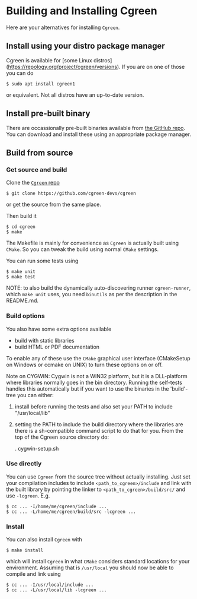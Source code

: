 # Building and Installing Cgreen

Here are your alternatives for installing `Cgreen`.

## Install using your distro package manager

Cgreen is available for [some Linux distros]
(https://repology.org/project/cgreen/versions). If you are on one of
those you can do

    $ sudo apt install cgreen1

or equivalent. Not all distros have an up-to-date version.


## Install pre-built binary

There are occassionally pre-built binaries available from [the GitHub
repo](https://github.com/cgreen-devs/cgreen/releases). You can
download and install these using an appropriate package manager.


## Build from source

### Get source and build

Clone the [`Cgreen` repo](https://github.com/cgreen-devs/cgreen)

    $ git clone https://github.com/cgreen-devs/cgreen

or get the source from the same place.

Then build it

    $ cd cgreen
    $ make

The Makefile is mainly for convenience as `Cgreen` is actually built
using `CMake`. So you can tweak the build using normal `CMake`
settings.

You can run some tests using

    $ make unit
    $ make test

NOTE: to also build the dynamically auto-discovering runner
`cgreen-runner`, which `make unit` uses, you need `binutils` as per
the description in the README.md.

### Build options

You also have some extra options available

- build with static libraries
- build HTML or PDF documentation

To enable any of these use the `CMake` graphical user interface (CMakeSetup
on Windows or ccmake on UNIX) to turn these options on or off.

Note on CYGWIN: Cygwin is not a WIN32 platform, but it is a
DLL-platform where libraries normally goes in the bin directory. Running
the self-tests handles this automatically but if you want to use the binaries
in the 'build'-tree you can either:

1) install before running the tests and also set your PATH to include
"/usr/local/lib"

2) setting the PATH to include the build directory where the libraries are
   there is a sh-compatible command script to do that for you. From the top
   of the Cgreen source directory do:

     . cygwin-setup.sh

### Use directly

You can use `Cgreen` from the source tree without actually
installing. Just set your compilation includes to include
`<path_to_cgreen>/include` and link with the built library by pointing
the linker to `<path_to_cgreen>/build/src/` and use `-lcgreen`. E.g.

    $ cc ... -I/home/me/cgreen/include ...
    $ cc ... -L/home/me/cgreen/build/src -lcgreen ...

### Install

You can also install `Cgreen` with

    $ make install

which will install `Cgreen` in what `CMake` considers standard
locations for your environment. Assuming that is `/usr/local` you
should now be able to compile and link using

    $ cc ... -I/usr/local/include ...
    $ cc ... -L/usr/local/lib -lcgreen ...

